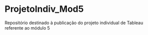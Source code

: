 # ProjetoIndiv_Mod5
Repositório destinado à publicação do projeto individual de Tableau referente ao módulo 5
